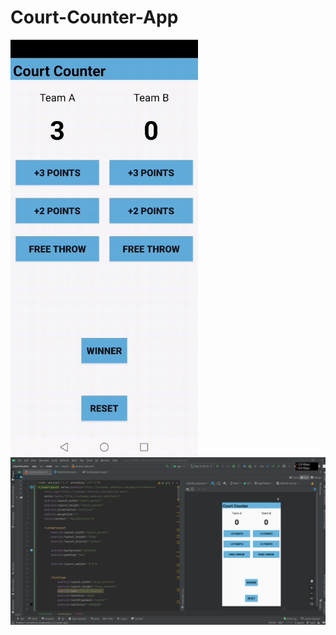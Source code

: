 # Court-Counter-App
<img align="center" width="300px" alt="Coding"  src="./readme/VID-20221219-WA0034.gif"><br>
<img align="center" alt="Coding"  src="./readme/ssssss.png">
